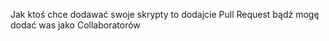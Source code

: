 Jak ktoś chce dodawać swoje skrypty to dodajcie Pull Request bądź mogę dodać was jako Collaboratorów
